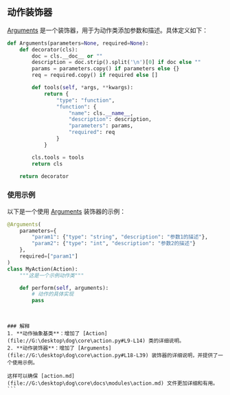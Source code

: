 ## 动作装饰器

[Arguments](file://G:\desktop\dog\core\action.py#L18-L39) 是一个装饰器，用于为动作类添加参数和描述。具体定义如下：

```python
def Arguments(parameters=None, required=None):
    def decorator(cls):
        doc = cls.__doc__ or ""
        description = doc.strip().split('\n')[0] if doc else ""
        params = parameters.copy() if parameters else {}
        req = required.copy() if required else []

        def tools(self, *args, **kwargs):
            return {
                "type": "function",
                "function": {
                    "name": cls.__name__,
                    "description": description,
                    "parameters": params,
                    "required": req
                }
            }

        cls.tools = tools
        return cls

    return decorator
```


### 使用示例

以下是一个使用 [Arguments](file://G:\desktop\dog\core\action.py#L18-L39) 装饰器的示例：

```python
@Arguments(
    parameters={
        "param1": {"type": "string", "description": "参数1的描述"},
        "param2": {"type": "int", "description": "参数2的描述"}
    },
    required=["param1"]
)
class MyAction(Action):
    """这是一个示例动作类"""

    def perform(self, arguments):
        # 动作的具体实现
        pass
```
```null


### 解释
1. **动作抽象基类**：增加了 [Action](file://G:\desktop\dog\core\action.py#L9-L14) 类的详细说明。
2. **动作装饰器**：增加了 [Arguments](file://G:\desktop\dog\core\action.py#L18-L39) 装饰器的详细说明，并提供了一个使用示例。

这样可以确保 [action.md](file://G:\desktop\dog\core\docs\modules\action.md) 文件更加详细和有用。```
